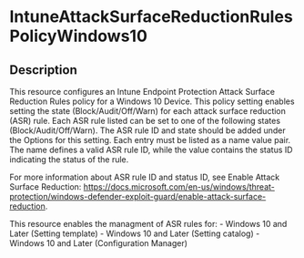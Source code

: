 
# IntuneAttackSurfaceReductionRulesPolicyWindows10

## Description

This resource configures an Intune Endpoint Protection Attack Surface Reduction Rules policy for a Windows 10 Device.
This policy setting enables setting the state (Block/Audit/Off/Warn) for each attack surface reduction (ASR) rule. Each ASR rule listed can be set to one of the following states (Block/Audit/Off/Warn). The ASR rule ID and state should be added under the Options for this setting. Each entry must be listed as a name value pair. The name defines a valid ASR rule ID, while the value contains the status ID indicating the status of the rule.

For more information about ASR rule ID and status ID, see Enable Attack Surface Reduction: https://docs.microsoft.com/en-us/windows/threat-protection/windows-defender-exploit-guard/enable-attack-surface-reduction.

This resource enables the managment of ASR rules for:
    - Windows 10 and Later (Setting template)
    - Windows 10 and Later (Setting catalog)
    - Windows 10 and Later (Configuration Manager)

